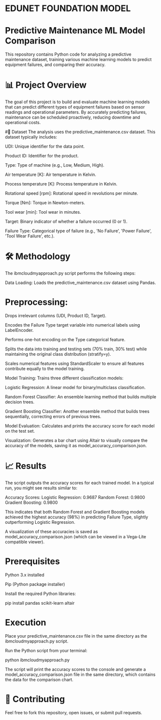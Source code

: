# EDUNET FOUNDATION MODEL 
                                                     
# Predictive Maintenance ML Model Comparison
This repository contains Python code for analyzing a predictive maintenance dataset, training various machine learning models to predict equipment failures, and comparing their accuracy.

# 📊 Project Overview
The goal of this project is to build and evaluate machine learning models that can predict different types of equipment failures based on sensor readings and operational parameters. By accurately predicting failures, maintenance can be scheduled proactively, reducing downtime and operational costs.

 #📁 Dataset
The analysis uses the predictive_maintenance.csv dataset. This dataset typically includes:

UDI: Unique identifier for the data point.

Product ID: Identifier for the product.

Type: Type of machine (e.g., Low, Medium, High).

Air temperature [K]: Air temperature in Kelvin.

Process temperature [K]: Process temperature in Kelvin.

Rotational speed [rpm]: Rotational speed in revolutions per minute.

Torque [Nm]: Torque in Newton-meters.

Tool wear [min]: Tool wear in minutes.

Target: Binary indicator of whether a failure occurred (0 or 1).

Failure Type: Categorical type of failure (e.g., 'No Failure', 'Power Failure', 'Tool Wear Failure', etc.).

# 🛠️ Methodology
The ibmcloudmyapproach.py script performs the following steps:

Data Loading: Loads the predictive_maintenance.csv dataset using Pandas.

 # Preprocessing:

Drops irrelevant columns (UDI, Product ID, Target).

Encodes the Failure Type target variable into numerical labels using LabelEncoder.

Performs one-hot encoding on the Type categorical feature.

Splits the data into training and testing sets (70% train, 30% test) while maintaining the original class distribution (stratify=y).

Scales numerical features using StandardScaler to ensure all features contribute equally to the model training.

Model Training: Trains three different classification models:

Logistic Regression: A linear model for binary/multiclass classification.

Random Forest Classifier: An ensemble learning method that builds multiple decision trees.

Gradient Boosting Classifier: Another ensemble method that builds trees sequentially, correcting errors of previous trees.

Model Evaluation: Calculates and prints the accuracy score for each model on the test set.

Visualization: Generates a bar chart using Altair to visually compare the accuracy of the models, saving it as model_accuracy_comparison.json.

# 📈 Results
The script outputs the accuracy scores for each trained model. In a typical run, you might see results similar to:

Accuracy Scores:
Logistic Regression: 0.9687
Random Forest: 0.9800
Gradient Boosting: 0.9800

This indicates that both Random Forest and Gradient Boosting models achieved the highest accuracy (98%) in predicting Failure Type, slightly outperforming Logistic Regression.

A visualization of these accuracies is saved as model_accuracy_comparison.json (which can be viewed in a Vega-Lite compatible viewer).



# Prerequisites
Python 3.x installed

Pip (Python package installer)


Install the required Python libraries:

pip install pandas scikit-learn altair

# Execution
Place your predictive_maintenance.csv file in the same directory as the ibmcloudmyapproach.py script.

Run the Python script from your terminal:

python ibmcloudmyapproach.py

The script will print the accuracy scores to the console and generate a model_accuracy_comparison.json file in the same directory, which contains the data for the comparison chart.

# 🤝 Contributing
Feel free to fork this repository, open issues, or submit pull requests.


